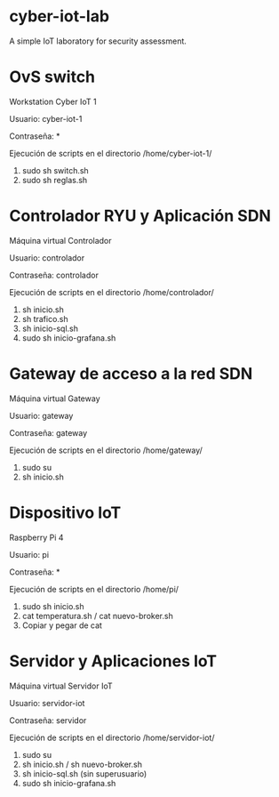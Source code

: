 # cyber-iot-lab
A simple IoT laboratory for security assessment.

# OvS switch
Workstation Cyber IoT 1

Usuario: cyber-iot-1

Contraseña: *

Ejecución de scripts en el directorio /home/cyber-iot-1/
1. sudo sh switch.sh
2. sudo sh reglas.sh

# Controlador RYU y Aplicación SDN
Máquina virtual Controlador

Usuario: controlador

Contraseña: controlador

Ejecución de scripts en el directorio /home/controlador/
1. sh inicio.sh
2. sh trafico.sh
3. sh inicio-sql.sh
4. sudo sh inicio-grafana.sh

# Gateway de acceso a la red SDN
Máquina virtual Gateway

Usuario: gateway

Contraseña: gateway

Ejecución de scripts en el directorio /home/gateway/
1. sudo su
2. sh inicio.sh

# Dispositivo IoT
Raspberry Pi 4

Usuario: pi

Contraseña: *

Ejecución de scripts en el directorio /home/pi/
1. sudo sh inicio.sh
2. cat temperatura.sh / cat nuevo-broker.sh
3. Copiar y pegar de cat

# Servidor y Aplicaciones IoT
Máquina virtual Servidor IoT

Usuario: servidor-iot

Contraseña: servidor

Ejecución de scripts en el directorio /home/servidor-iot/
1. sudo su
2. sh inicio.sh / sh nuevo-broker.sh
3. sh inicio-sql.sh (sin superusuario)
4. sudo sh inicio-grafana.sh
